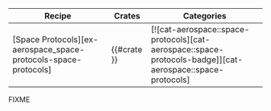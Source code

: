 | Recipe | Crates | Categories |
|---|---|---|
| [Space Protocols][ex-aerospace_space-protocols-space-protocols] | {{#crate }} | [![cat-aerospace::space-protocols][cat-aerospace::space-protocols-badge]][cat-aerospace::space-protocols] |

<div class="hidden">
FIXME
</div>
